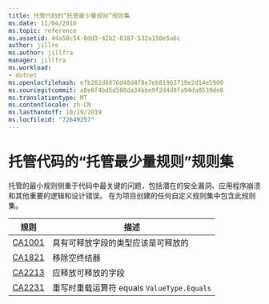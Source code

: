 ```yaml
---
title: 托管代码的“托管最少量规则”规则集
ms.date: 11/04/2016
ms.topic: reference
ms.assetid: 44a50c54-8dd3-42b2-8387-532a150e5a6c
author: jillre
ms.author: jillfra
manager: jillfra
ms.workload:
- dotnet
ms.openlocfilehash: efb282d8876d48d4f8e7eb81963719e2d14e5900
ms.sourcegitcommit: a8e8f4bd5d508da34bbe9f2d4d9fa94da0539de0
ms.translationtype: MT
ms.contentlocale: zh-CN
ms.lasthandoff: 10/19/2019
ms.locfileid: "72649257"
---
```

# <a name="managed-minimum-rules-rule-set-for-managed-code"></a>托管代码的“托管最少量规则”规则集

托管的最小规则侧重于代码中最关键的问题，包括潜在的安全漏洞、应用程序崩溃和其他重要的逻辑和设计错误。 在为项目创建的任何自定义规则集中包含此规则集。

|规则|描述|
|----------|-----------------|
|[CA1001](../code-quality/ca1001.md)|具有可释放字段的类型应该是可释放的|
|[CA1821](../code-quality/ca1821.md)|移除空终结器|
|[CA2213](../code-quality/ca2213.md)|应释放可释放的字段|
|[CA2231](../code-quality/ca2231.md)|重写时重载运算符 equals `ValueType.Equals`|
